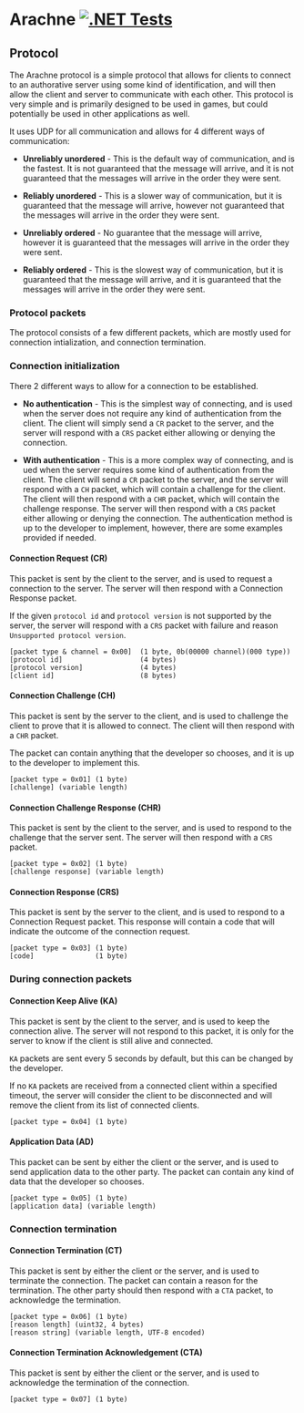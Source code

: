 # Arachne [![.NET Tests](https://github.com/dcronqvist/Arachne/actions/workflows/tests.yml/badge.svg)](https://github.com/dcronqvist/Arachne/actions/workflows/tests.yml)

## Protocol

The Arachne protocol is a simple protocol that allows for clients to connect to an authorative server using some kind of identification, and will then allow the client and server to communicate with each other. This protocol is very simple and is primarily designed to be used in games, but could potentially be used in other applications as well.

It uses UDP for all communication and allows for 4 different ways of communication:

- **Unreliably unordered** - This is the default way of communication, and is the fastest. It is not guaranteed that the message will arrive, and it is not guaranteed that the messages will arrive in the order they were sent.

- **Reliably unordered** - This is a slower way of communication, but it is guaranteed that the message will arrive, however not guaranteed that the messages will arrive in the order they were sent.

- **Unreliably ordered** - No guarantee that the message will arrive, however it is guaranteed that the messages will arrive in the order they were sent.

- **Reliably ordered** - This is the slowest way of communication, but it is guaranteed that the message will arrive, and it is guaranteed that the messages will arrive in the order they were sent.

### Protocol packets

The protocol consists of a few different packets, which are mostly used for connection intialization, and connection termination.

### Connection initialization

There 2 different ways to allow for a connection to be established.

- **No authentication** - This is the simplest way of connecting, and is used when the server does not require any kind of authentication from the client. The client will simply send a `CR` packet to the server, and the server will respond with a `CRS` packet either allowing or denying the connection.

- **With authentication** - This is a more complex way of connecting, and is ued when the server requires some kind of authentication from the client. The client will send a `CR` packet to the server, and the server will respond with a `CH` packet, which will contain a challenge for the client. The client will then respond with a `CHR` packet, which will contain the challenge response. The server will then respond with a `CRS` packet either allowing or denying the connection. The authentication method is up to the developer to implement, however, there are some examples provided if needed.

#### **Connection Request (CR)**

This packet is sent by the client to the server, and is used to request a connection to the server. The server will then respond with a Connection Response packet.

If the given `protocol id` and `protocol version` is not supported by the server, the server will respond with a `CRS` packet with failure and reason `Unsupported protocol version`.

```
[packet type & channel = 0x00]  (1 byte, 0b(00000 channel)(000 type))
[protocol id]                   (4 bytes)
[protocol version]              (4 bytes)
[client id]                     (8 bytes)
```

#### **Connection Challenge (CH)**

This packet is sent by the server to the client, and is used to challenge the client to prove that it is allowed to connect. The client will then respond with a `CHR` packet.

The packet can contain anything that the developer so chooses, and it is up to the developer to implement this.

```
[packet type = 0x01] (1 byte)
[challenge] (variable length)
```

#### **Connection Challenge Response (CHR)**

This packet is sent by the client to the server, and is used to respond to the challenge that the server sent. The server will then respond with a `CRS` packet.

```
[packet type = 0x02] (1 byte)
[challenge response] (variable length)
```

#### **Connection Response (CRS)**

This packet is sent by the server to the client, and is used to respond to a Connection Request packet. This response will contain a code that will indicate the outcome of the connection request.

```
[packet type = 0x03] (1 byte)
[code]               (1 byte)
```

### During connection packets

#### **Connection Keep Alive (KA)**

This packet is sent by the client to the server, and is used to keep the connection alive. The server will not respond to this packet, it is only for the server to know if the client is still alive and connected.

`KA` packets are sent every 5 seconds by default, but this can be changed by the developer.

If no `KA` packets are received from a connected client within a specified timeout, the server will consider the client to be disconnected and will remove the client from its list of connected clients.

```
[packet type = 0x04] (1 byte)
```

#### **Application Data (AD)**

This packet can be sent by either the client or the server, and is used to send application data to the other party. The packet can contain any kind of data that the developer so chooses.

```
[packet type = 0x05] (1 byte)
[application data] (variable length)
```

### Connection termination

#### **Connection Termination (CT)**

This packet is sent by either the client or the server, and is used to terminate the connection. The packet can contain a reason for the termination. The other party should then respond with a `CTA` packet, to acknowledge the termination.

```
[packet type = 0x06] (1 byte)
[reason length] (uint32, 4 bytes)
[reason string] (variable length, UTF-8 encoded)
```

#### **Connection Termination Acknowledgement (CTA)**

This packet is sent by either the client or the server, and is used to acknowledge the termination of the connection.

```
[packet type = 0x07] (1 byte)
```
